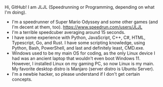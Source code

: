 Hi, GitHub! I am JLJL (Speedrunning or Programming, depending on what I'm doing).
- I'm a speedrunner of Super Mario Odyssey and some other games (and I'm decent at them, too). https://www.speedrun.com/users/JLJL
- I'm a terrible speedcuber averaging around 15 seconds.
- I have some experience with Python, JavaScript, C++, C#, HTML, Typescript, Go, and Rust. I have some scripting knowledge, using Python, Bash, PowerShell, and last and definitely least, CMD.exe.
- Windows used to be my main OS for coding, as the only Linux device I had was an ancient laptop that wouldn't even boot Windows 11. However, I installed Linux on my gaming PC, so now Linux is my main. My favorite desktop distro is Manjaro (server distro is Ubuntu Server).
- I'm a newbie hacker, so please understand if I don't get certain concepts.
